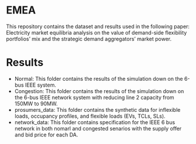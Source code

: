 # EMEA
This repository contains the dataset and results used in the following paper:
Electricity market equilibria analysis on the value of demand-side flexibility portfolios’ mix and the strategic demand aggregators’ market power.

# Results
- Normal: This folder contains the results of the simulation down on the 6-bus IEEE system.
- Congestion: This folder contains the results of the simulation down on the 6-bus IEEE network system with reducing line 2 capacity from 150MW to 90MW.
- prosumers_data: This folder contains the synthetic data for inflexible loads, occupancy profiles, and flexible loads (EVs, TCLs, SLs).
- network_data: This folder contains specification for the IEEE 6 bus network in both nomarl and congested senarios with the supply offer and bid price for each DA.
